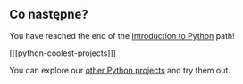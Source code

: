 ## Co następne?

You have reached the end of the [Introduction to Python](https://projects.raspberrypi.org/en/pathways/python-intro) path!

[[[python-coolest-projects]]]

You can explore our [other Python projects](https://projects.raspberrypi.org/en/projects?software%5B%5D=python) and try them out.
